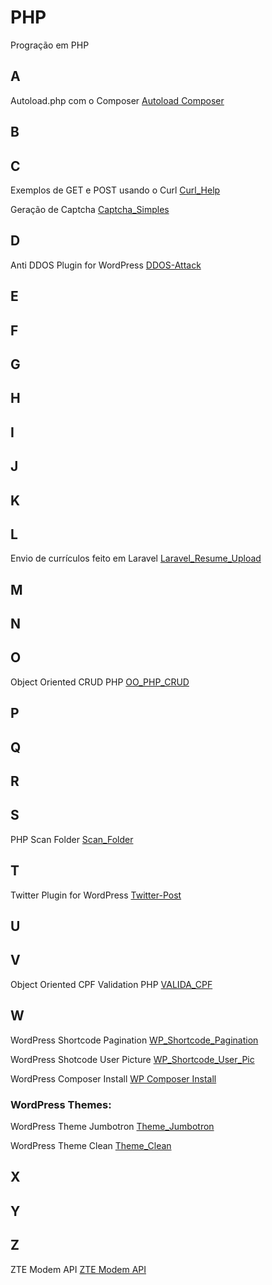 # PHP
Progração em PHP

## A
Autoload.php com o Composer [Autoload Composer](https://github.com/paulo-correia/Autoload_Composer)

## B

## C
Exemplos de GET e POST usando o Curl [Curl_Help](https://github.com/paulo-correia/Curl_Help)

Geração de Captcha [Captcha_Simples](https://github.com/paulo-correia/PHP_Captcha)

## D
Anti DDOS Plugin for WordPress [DDOS-Attack](https://github.com/paulo-correia/ddos-attack)

## E

## F

## G

## H

## I

## J

## K

## L
Envio de currículos feito em Laravel [Laravel_Resume_Upload](https://github.com/paulo-correia/Laravel_Resume_Upload)

## M

## N

## O
Object Oriented CRUD PHP [OO_PHP_CRUD](https://github.com/paulo-correia/oo_php_crud)

## P

## Q

## R

## S
PHP Scan Folder [Scan_Folder](https://github.com/paulo-correia/Scan_Folder)

## T
Twitter Plugin for WordPress [Twitter-Post](https://github.com/paulo-correia/twitter-post)

## U

## V
Object Oriented CPF Validation PHP [VALIDA_CPF](https://github.com/paulo-correia/php_oo_valida_cpf)

## W
WordPress Shortcode Pagination [WP_Shortcode_Pagination](https://github.com/paulo-correia/WP_Shortcode_Pagination)

WordPress Shotcode User Picture [WP_Shortcode_User_Pic](https://github.com/paulo-correia/WP_Shortcode_User_Pic)

WordPress Composer Install [WP Composer Install](https://github.com/paulo-correia/WP_Composer_Install)

### WordPress Themes:

WordPress Theme Jumbotron [Theme_Jumbotron](https://github.com/paulo-correia/WP_Theme_Jumbotron)

WordPress Theme Clean [Theme_Clean](https://github.com/paulo-correia/WP_Theme_Clean)

## X

## Y

## Z
ZTE Modem API [ZTE Modem API](https://github.com/paulo-correia/ZTE_API_and_Hack)
